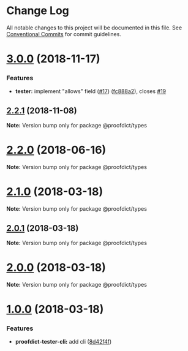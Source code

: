 # Change Log

All notable changes to this project will be documented in this file.
See [Conventional Commits](https://conventionalcommits.org) for commit guidelines.

# [3.0.0](https://github.com/proofdict/proofdict/compare/v2.2.1...v3.0.0) (2018-11-17)


### Features

* **tester:** implement "allows" field ([#17](https://github.com/proofdict/proofdict/issues/17)) ([fc888a2](https://github.com/proofdict/proofdict/commit/fc888a2)), closes [#19](https://github.com/proofdict/proofdict/issues/19)





## [2.2.1](https://github.com/proofdict/proofdict/compare/v2.2.0...v2.2.1) (2018-11-08)

**Note:** Version bump only for package @proofdict/types





<a name="2.2.0"></a>
# [2.2.0](https://github.com/proofdict/proofdict/compare/v2.1.1...v2.2.0) (2018-06-16)




**Note:** Version bump only for package @proofdict/types

<a name="2.1.0"></a>
# [2.1.0](https://github.com/proofdict/proofdict/compare/v2.0.1...v2.1.0) (2018-03-18)




**Note:** Version bump only for package @proofdict/types

<a name="2.0.1"></a>
## [2.0.1](https://github.com/proofdict/proofdict/compare/v2.0.0...v2.0.1) (2018-03-18)




**Note:** Version bump only for package @proofdict/types

<a name="2.0.0"></a>
# [2.0.0](https://github.com/proofdict/proofdict/compare/v1.0.0...v2.0.0) (2018-03-18)




**Note:** Version bump only for package @proofdict/types

<a name="1.0.0"></a>
# [1.0.0](https://github.com/proofdict/proofdict/compare/1.2.1...1.0.0) (2018-03-18)


### Features

* **proofdict-tester-cli:** add cli ([8d42f4f](https://github.com/proofdict/proofdict/commit/8d42f4f))
